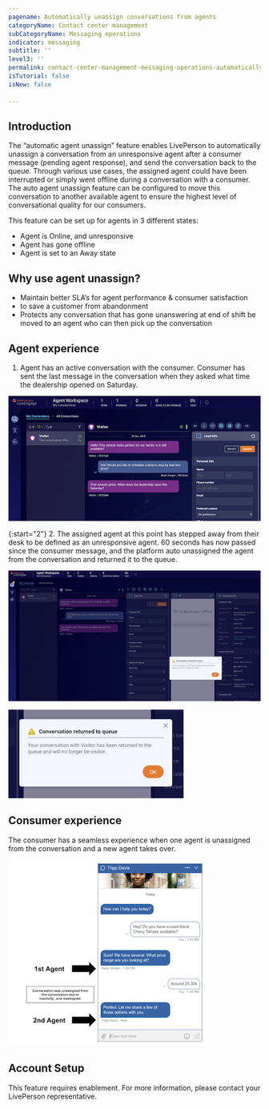 ```yaml
---
pagename: Automatically unassign conversations from agents
categoryName: Contact center management
subCategoryName: Messaging operations
indicator: messaging
subtitle: ''
level3: ''
permalink: contact-center-management-messaging-operations-automatically-unassign-conversations-from-agents.html
isTutorial: false
isNew: false

---
```


## Introduction

The “automatic agent unassign” feature enables LivePerson to automatically unassign a conversation from an unresponsive agent after a consumer message (pending agent response), and send the conversation back to the queue. Through various use cases, the assigned agent could have been interrupted or simply went offline during a conversation with a consumer. The auto agent unassign feature can be configured to move this conversation to another available agent to ensure the highest level of conversational quality for our consumers.
     
This feature can be set up for agents in 3 different states: 
* Agent is Online, and unresponsive
* Agent has gone offline
* Agent is set to an Away state

## Why use agent unassign?

* Maintain better SLA’s for agent performance & consumer satisfaction
*  to save a customer from abandonment
* Protects any conversation that has gone unanswering at end of shift be moved to an agent who can then pick up the conversation

## Agent experience

1. Agent has an active conversation with the consumer. Consumer has sent the last message in the conversation when they asked what time the dealership opened on Saturday.

![](img/automatically-unassign-1.png)

{:start="2"}
2. The assigned agent at this point has stepped away from their desk to be defined as an unresponsive agent. 60 seconds has now passed since the consumer message, and the platform auto unassigned the agent from the conversation and returned it to the queue. 

![](img/automatically-unassign-2.png)

![](img/automatically-unassign-3.png)

## Consumer experience

The consumer has a seamless experience when one agent is unassigned from the conversation and a new agent takes over.  

![](img/automatically-unassign-4.png)

## Account Setup

This feature requires enablement. For more information, please contact your LivePerson representative. 
